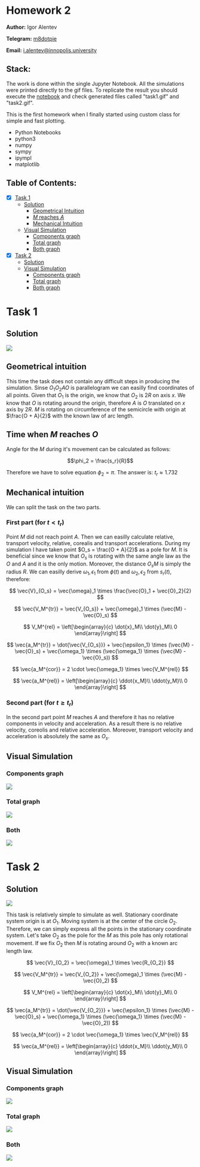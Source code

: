 # Homework 2

**Author:** Igor Alentev

**Telegram:** [m8dotpie](https://t.me/m8dotpie)

**Email:** i.alentev@innopolis.university

## Stack:

The work is done within the single Jupyter Notebook. All the simulations were printed directly to the gif files. To replicate the result you should execute the [notebook](TMHW2.ipynb) and check generated files called "task1.gif" and "task2.gif".

This is the first homework when I finally started using custom class for simple and fast plotting.

- Python Notebooks
- python3
- numpy
- sympy
- ipympl
- matplotlib

## Table of Contents:
- [x] [Task 1](#task-1)
   - [Solution](#1.s)
      - [Geometrical Intuition](#1.s.1)
      - [$M$ reaches $A$](#1.s.2)
      - [Mechanical Intuition](#1.s.3)
   - [Visual Simulation](#1.si)
      - [Components graph](#1.si.1)
      - [Total graph](#1.si.2)
      - [Both graph](#1.si.3)
- [x] [Task 2](#task-2)
   - [Solution](#2.s)
   - [Visual Simulation](#2.si)
      - [Components graph](#2.si.1)
      - [Total graph](#3.si.2)
      - [Both graph](#2.si.3)

# Task 1



## Solution <a id='1.s'></a>

![](assets/task1/state.PNG)

## Geometrical intuition <a id='1.s.1'></a>

This time the task does not contain any difficult steps in producing the simulation. Sinse $O_1O_2AO$ is parallelogram we can easilly find coordinates of all points. Given that $O_1$ is the origin, we know that $O_2$ is $2R$ on axis $x$. We know that $O$ is rotating around the origin, therefore $A$ is $O$ translated on $x$ axis by $2R$. $M$ is rotating on circumference of the semicircle with origin at $\frac{O + A}{2}$ with the known law of arc length.

## Time when $M$ reaches $O$ <a id='1.s.2'></a>
Angle for the $M$ during it's movement can be calculated as follows:

$$\phi_2 = \frac{s_r}{R}$$

Therefore we have to solve equation $\phi_2 = \pi$. The answer is: $t_r \approx 1.732$

## Mechanical intuition <a id='1.s.3'></a>

We can split the task on the two parts.

### First part (for $t < t_r$)

Point $M$ did not reach point $A$. Then we can easilly calculate relative, transport velocity, relative, corealis and transport accelerations. During my simulation I have taken point $O_s = \frac{O + A}{2}$ as a pole for $M$. It is beneficial since we know that $O_s$ is rotating with the same angle law as the $O$ and $A$ and it is the only motion. Moreover, the distance $O_sM$ is simply the radius $R$. We can easilly derive $\omega_1, \epsilon_1$ from $\phi(t)$ and $\omega_2, \epsilon_2$ from $s_r(t)$, therefore:

$$
\vec{V}_{O_s} = \vec{\omega}_1 \times \frac{\vec{O}_1 + \vec{O}_2}{2}
$$

$$
\vec{V_M^{tr}} = \vec{V_{O_s}} + \vec{\omega}_1 \times (\vec{M} - \vec{O}_s)
$$

$$
V_M^{rel} = 
\left[\begin{array}{c} 
\dot{x}_M\\
\dot{y}_M\\
0
\end{array}\right]
$$

$$
\vec{a_M^{tr}} = \dot{\vec{V_{O_s}}} + \vec{\epsilon_1} \times  (\vec{M} - \vec{O}_s) + \vec{\omega_1} \times (\vec{\omega_1} \times (\vec{M} - \vec{O}_s))
$$

$$
\vec{a_M^{cor}} = 2 \cdot \vec{\omega_1}  \times \vec{V_M^{rel}}
$$

$$
\vec{a_M^{rel}} = 
\left[\begin{array}{c}
\ddot{x_M}\\
\ddot{y_M}\\
0
\end{array}\right]
$$

### Second part (for $t \ge t_r$)

In the second part point $M$ reaches $A$ and therefore it has no relative components in velocity and acceleration. As a result there is no relative velocity, coreolis and relative acceleration. Moreover, transport velocity and acceleration is absolutely the same as $O_s$. 

## Visual Simulation <a id='1.si'></a>

### Components graph <a id='1.si.1'></a>

![](assets/task1/comp.gif)

### Total graph <a id='1.si.2'></a>

![](assets/task1/total.gif)

### Both <a id='1.si.3'></a>

![](assets/task1/both.gif)

# Task 2

## Solution <a id='1.s'></a>

![](assets/task2/state.PNG)

This task is relatively simple to simulate as well. Stationary coordinate system origin is at $O_1$. Moving system is at the center of the circle $O_2$. Therefore, we can simply express all the points in the stationary coordinate system. Let's take $O_2$ as the pole for the $M$ as this pole has only rotational movement. If we fix $O_2$ then $M$ is rotating around $O_2$ with a known arc length law.

$$
\vec{V}_{O_2} = \vec{\omega}_1 \times \vec{R_{O_2}}
$$

$$
\vec{V_M^{tr}} = \vec{V_{O_2}} + \vec{\omega}_1 \times (\vec{M} - \vec{O}_2)
$$

$$
V_M^{rel} = 
\left[\begin{array}{c} 
\dot{x}_M\\
\dot{y}_M\\
0
\end{array}\right]
$$

$$
\vec{a_M^{tr}} = \dot{\vec{V_{O_2}}} + \vec{\epsilon_1} \times  (\vec{M} - \vec{O}_s) + \vec{\omega_1} \times (\vec{\omega_1} \times (\vec{M} - \vec{O}_2))
$$

$$
\vec{a_M^{cor}} = 2 \cdot \vec{\omega_1}  \times \vec{V_M^{rel}}
$$

$$
\vec{a_M^{rel}} = 
\left[\begin{array}{c}
\ddot{x_M}\\
\ddot{y_M}\\
0
\end{array}\right]
$$

## Visual Simulation <a id='1.si'></a>

### Components graph <a id='2.si.1'></a>

![](assets/task2/comp.gif)

### Total graph <a id='2.si.2'></a>

![](assets/task2/total.gif)

### Both <a id='2.si.3'></a>

![](assets/task2/both.gif)